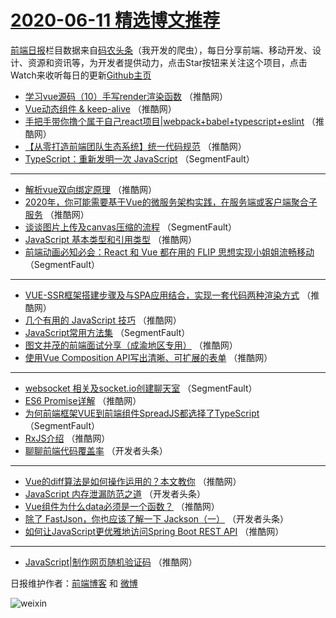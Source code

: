 # [2020-06-11 精选博文推荐](http://hao.caibaojian.com/date/2020/06/11)

[前端日报](http://caibaojian.com/c/news)栏目数据来自[码农头条](http://hao.caibaojian.com/)（我开发的爬虫），每日分享前端、移动开发、设计、资源和资讯等，为开发者提供动力，点击Star按钮来关注这个项目，点击Watch来收听每日的更新[Github主页](https://github.com/kujian/frontendDaily)
* [学习vue源码（10）手写render渲染函数](http://hao.caibaojian.com/143382.html) （推酷网）
* [Vue动态组件 &amp; keep-alive](http://hao.caibaojian.com/143379.html) （推酷网）
* [手把手带你撸个属于自己react项目|webpack+babel+typescript+eslint](http://hao.caibaojian.com/143369.html) （推酷网）
* [【从零打造前端团队生态系统】统一代码规范](http://hao.caibaojian.com/143380.html) （推酷网）
* [TypeScript：重新发明一次 JavaScript](http://hao.caibaojian.com/143356.html) （SegmentFault）

***
* [解析vue双向绑定原理](http://hao.caibaojian.com/143370.html) （推酷网）
* [2020年，你可能需要基于Vue的微服务架构实践，在服务端或客户端聚合子服务](http://hao.caibaojian.com/143381.html) （推酷网）
* [谈谈图片上传及canvas压缩的流程](http://hao.caibaojian.com/143357.html) （SegmentFault）
* [JavaScript 基本类型和引用类型](http://hao.caibaojian.com/143371.html) （推酷网）
* [前端动画必知必会：React 和 Vue 都在用的 FLIP 思想实现小姐姐流畅移动](http://hao.caibaojian.com/143358.html) （SegmentFault）

***
* [VUE-SSR框架搭建步骤及与SPA应用结合，实现一套代码两种渲染方式](http://hao.caibaojian.com/143372.html) （推酷网）
* [几个有用的 JavaScript 技巧](http://hao.caibaojian.com/143383.html) （推酷网）
* [JavaScript常用方法集](http://hao.caibaojian.com/143359.html) （SegmentFault）
* [图文并茂的前端面试分享（成渝地区专用）](http://hao.caibaojian.com/143373.html) （推酷网）
* [使用Vue Composition API写出清晰、可扩展的表单](http://hao.caibaojian.com/143384.html) （推酷网）

***
* [websocket 相关及socket.io创建聊天室](http://hao.caibaojian.com/143360.html) （SegmentFault）
* [ES6 Promise详解](http://hao.caibaojian.com/143374.html) （推酷网）
* [为何前端框架VUE到前端组件SpreadJS都选择了TypeScript](http://hao.caibaojian.com/143361.html) （SegmentFault）
* [RxJS介绍](http://hao.caibaojian.com/143375.html) （推酷网）
* [聊聊前端代码覆盖率](http://hao.caibaojian.com/143362.html) （开发者头条）

***
* [Vue的diff算法是如何操作运用的？本文教你](http://hao.caibaojian.com/143376.html) （推酷网）
* [JavaScript 内存泄漏防范之道](http://hao.caibaojian.com/143363.html) （开发者头条）
* [Vue组件为什么data必须是一个函数？](http://hao.caibaojian.com/143377.html) （推酷网）
* [除了 FastJson，你也应该了解一下 Jackson（一）](http://hao.caibaojian.com/143364.html) （开发者头条）
* [如何让JavaScript更优雅地访问Spring Boot REST API](http://hao.caibaojian.com/143378.html) （推酷网）

***
* [JavaScript|制作网页随机验证码](http://hao.caibaojian.com/143368.html) （推酷网）

日报维护作者：[前端博客](http://caibaojian.com/) 和 [微博](http://caibaojian.com/go/weibo)

![weixin](https://user-images.githubusercontent.com/3055447/38468989-651132ac-3b80-11e8-8e6b-15122322a9d7.png)
